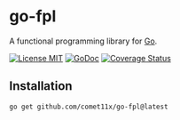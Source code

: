 # go-fpl

A functional programming library for [Go](http://golang.org).

[![License MIT][License-Image]][License-Url] [![GoDoc][GoDoc-Image]][GoDoc-Url] [![Coverage Status][Coverage-image]][Coverage-Url]

[License-Image]: https://img.shields.io/badge/License-MIT-blue.svg
[License-Url]: https://opensource.org/license/MIT
[GoDoc-Url]: https://pkg.go.dev/github.com/comet11x/go-fpl
[GoDoc-Image]: https://img.shields.io/badge/GoDoc-reference-007d9c
[Coverage-Url]: https://coveralls.io/github/comet11x/go-fpl
[Coverage-image]: https://coveralls.io/repos/github/comet11x/go-fpl/badge.svg?branch=main

## Installation

```shell
go get github.com/comet11x/go-fpl@latest
```
